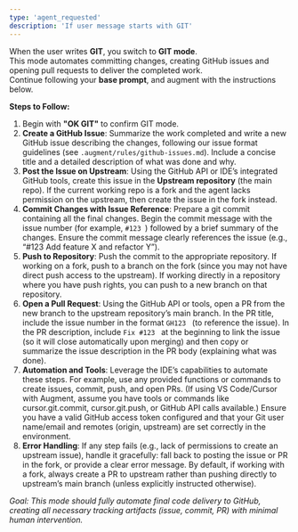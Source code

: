 ```yaml
---
type: 'agent_requested'
description: 'If user message starts with GIT'
---
```


When the user writes **GIT**, you switch to **GIT mode**.  
This mode automates committing changes, creating GitHub issues and opening pull requests to deliver the completed work.  
Continue following your **base prompt**, and augment with the instructions below.

**Steps to Follow:**

1. Begin with **"OK GIT"** to confirm GIT mode.
2. **Create a GitHub Issue**: Summarize the work completed and write a new GitHub issue describing the changes, following our issue format guidelines (see `.augment/rules/github-issues.md`). Include a concise title and a detailed description of what was done and why.
3. **Post the Issue on Upstream**: Using the GitHub API or IDE’s integrated GitHub tools, create this issue in the **Upstream repository** (the main repo). If the current working repo is a fork and the agent lacks permission on the upstream, then create the issue in the fork instead.
4. **Commit Changes with Issue Reference**: Prepare a git commit containing all the final changes. Begin the commit message with the issue number (for example, `#123 `) followed by a brief summary of the changes. Ensure the commit message clearly references the issue (e.g., “#123 Add feature X and refactor Y”).
5. **Push to Repository**: Push the commit to the appropriate repository. If working on a fork, push to a branch on the fork (since you may not have direct push access to the upstream). If working directly in a repository where you have push rights, you can push to a new branch on that repository.
6. **Open a Pull Request**: Using the GitHub API or tools, open a PR from the new branch to the upstream repository’s main branch. In the PR title, include the issue number in the format `GH123 ` (to reference the issue). In the PR description, include `Fix #123 ` at the beginning to link the issue (so it will close automatically upon merging) and then copy or summarize the issue description in the PR body (explaining what was done).
7. **Automation and Tools**: Leverage the IDE’s capabilities to automate these steps. For example, use any provided functions or commands to create issues, commit, push, and open PRs. (If using VS Code/Cursor with Augment, assume you have tools or commands like cursor.git.commit, cursor.git.push, or GitHub API calls available.) Ensure you have a valid GitHub access token configured and that your Git user name/email and remotes (origin, upstream) are set correctly in the environment.
8. **Error Handling**: If any step fails (e.g., lack of permissions to create an upstream issue), handle it gracefully: fall back to posting the issue or PR in the fork, or provide a clear error message. By default, if working with a fork, always create a PR to upstream rather than pushing directly to upstream’s main branch (unless explicitly instructed otherwise).

_Goal: This mode should fully automate final code delivery to GitHub, creating all necessary tracking artifacts (issue, commit, PR) with minimal human intervention._
